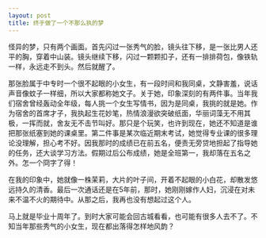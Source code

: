```yaml
---
layout: post
title: 终于做了一个不那么执的梦
---
```

怪异的梦，只有两个画面。首先闪过一张秀气的脸，镜头往下移，是一张比男人还平的胸，穿着中山装。镜头继续下移，闪过一颗颗扣子，还有一排排荷包，像铁轨一样，永远走不到头。然后就醒了。

那张脸属于中专时一个很不起眼的小女生，有一段时间和我同桌，文静害羞，说话声音像蚊子一样细，所以大家都称她文子。关于她，印象深刻的有两件事。当年我们宿舍曾经轰动全年级，每人挑一个女生写情书，因为是同桌，我挑的就是她。作为宿舍的首席才子，我执起生花妙笔，热情浪漫欲突破纸面，华丽词藻无不用其极，一挥而就，舍友无不击节叫好。那只是个玩笑，也许到现在，她还不知道是谁把那张纸塞到她的课桌里。第二件事是某次临近期末考试，她觉得专业课的很多理论没理解，担心考不好。因我那时的成绩已在前五名，便责无旁贷地担起了指导她的任务，还大谈学习方法。假期过后公布成绩，她是全班第一，我却落在五名之外。怎一个冏字了得！

在我的印象中，她就像一株茉莉，大片的叶子间，开着不起眼的小白花，却散发悠远持久的清香。最后一次通话还是在5年前，那时，她刚刚嫁作人妇，沉浸在对未来不温不火的期待中。从那之后，我再也没有想起过这个人。

马上就是毕业十周年了。到时大家可能会回古城看看，也可能有很多人去不了。不知当年那些秀气的小女生，现在都出落得怎样地风韵？


